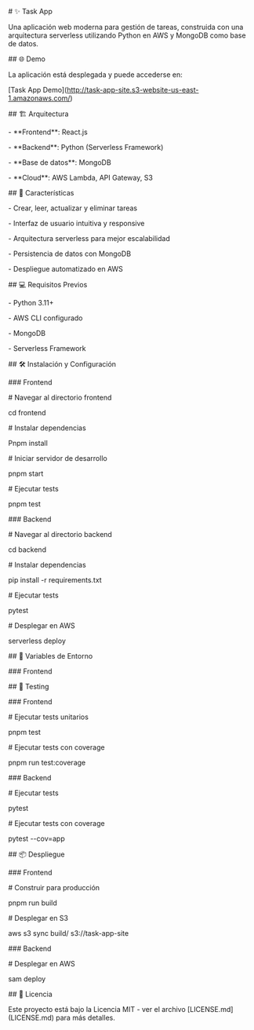 \# ✨ Task App

Una aplicación web moderna para gestión de tareas, construida con una arquitectura serverless utilizando Python en AWS y MongoDB como base de datos.

\## 🌐 Demo

La aplicación está desplegada y puede accederse en:

\[Task App Demo\](http://task-app-site.s3-website-us-east-1.amazonaws.com/)

\## 🏗️ Arquitectura

\- \*\*Frontend\*\*: React.js

\- \*\*Backend\*\*: Python (Serverless Framework)

\- \*\*Base de datos\*\*: MongoDB

\- \*\*Cloud\*\*: AWS Lambda, API Gateway, S3

\## 🚀 Características

\- Crear, leer, actualizar y eliminar tareas

\- Interfaz de usuario intuitiva y responsive

\- Arquitectura serverless para mejor escalabilidad

\- Persistencia de datos con MongoDB

\- Despliegue automatizado en AWS

\## 💻 Requisitos Previos

\- Python 3.11+

\- AWS CLI configurado

\- MongoDB

\- Serverless Framework

\## 🛠️ Instalación y Configuración

\### Frontend

\# Navegar al directorio frontend

cd frontend

\# Instalar dependencias

Pnpm install

\# Iniciar servidor de desarrollo

pnpm start

\# Ejecutar tests

pnpm test

\### Backend

\# Navegar al directorio backend

cd backend

\# Instalar dependencias

pip install -r requirements.txt

\# Ejecutar tests

pytest

\# Desplegar en AWS

serverless deploy

\## 🔧 Variables de Entorno

\### Frontend

\## 🧪 Testing

\### Frontend

\# Ejecutar tests unitarios

pnpm test

\# Ejecutar tests con coverage

pnpm run test:coverage

\### Backend

\# Ejecutar tests

pytest

\# Ejecutar tests con coverage

pytest --cov=app

\## 📦 Despliegue

\### Frontend

\# Construir para producción

pnpm run build

\# Desplegar en S3

aws s3 sync build/ s3://task-app-site

\### Backend

\# Desplegar en AWS

sam deploy

\## 📄 Licencia

Este proyecto está bajo la Licencia MIT - ver el archivo \[LICENSE.md\](LICENSE.md) para más detalles.
